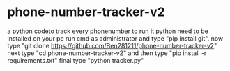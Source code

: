 # phone-number-tracker-v2
a python codeto track every phonenumber
to run it python need to be installed on your pc
run cmd as administrator and type "pip install git".
now type "git clone https://github.com/Ben281211/phone-number-tracker-v2"
next type "cd phone-number-tracker-v2" and then type "pip install -r requirements.txt"
final type "python tracker.py"
